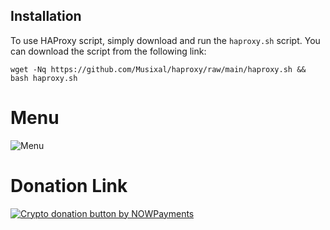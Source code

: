 ## Installation

To use HAProxy script, simply download and run the `haproxy.sh` script. You can download the script from the following link:
```
wget -Nq https://github.com/Musixal/haproxy/raw/main/haproxy.sh && bash haproxy.sh
```
# Menu
![Menu](https://github.com/Musixal/haproxy/blob/main/haproxy-menu.png)

# Donation Link

   <a href="https://nowpayments.io/donation?api_key=6Z16MRY-AF14Y8T-J24TXVS-00RDKK7&source=lk_donation&medium=referral" target="_blank">
     <img src="https://nowpayments.io/images/embeds/donation-button-white.svg" alt="Crypto donation button by NOWPayments">
    </a>
